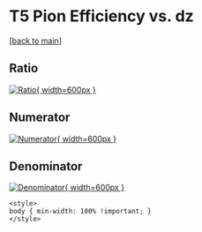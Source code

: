 # T5 Pion Efficiency vs. dz

[[back to main](./)]



## Ratio

[![Ratio](../mtv/var/T5_211_eff_dz.png){ width=600px }](../mtv/var/T5_211_eff_dz.pdf)

## Numerator

[![Numerator](../mtv/num/T5_211_eff_dz_num0.png){ width=600px }](../mtv/num/T5_211_eff_dz_num0.pdf)

## Denominator

[![Denominator](../mtv/den/T5_211_eff_dz_den.png){ width=600px }](../mtv/den/T5_211_eff_dz_den.pdf)


``` {=html}
<style>
body { min-width: 100% !important; }
</style>
```
